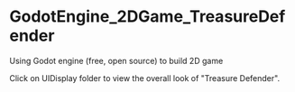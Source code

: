 # GodotEngine_2DGame_TreasureDefender
Using Godot engine (free, open source) to build 2D game

Click on UIDisplay folder to view the overall look of "Treasure Defender".
